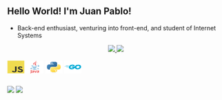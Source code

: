 ## Hello World! I'm Juan Pablo!

- Back-end enthusiast, venturing into front-end, and student of Internet Systems

<div align="center">
  <a href="https://github.com/pablobdss">
  <img height="160em" src="https://github-readme-stats.vercel.app/api?username=pablobdss&show_icons=true&theme=onedark"/>
  <img height="140em" src="https://github-readme-stats.vercel.app/api/top-langs/?username=pablobdss&layout=compact&langs_count=7&theme=onedark"/>
</div>
  
<div style="display: inline_block"><br>
  <a href="https://developer.mozilla.org/en-US/docs/Web/JavaScript" target="_blank">
    <img align="center" alt="JavascriptIconImg" height="30" width="40" src="https://raw.githubusercontent.com/devicons/devicon/1119b9f84c0290e0f0b38982099a2bd027a48bf1/icons/javascript/javascript-original.svg"></a> 
    
  <a href="https://www.oracle.com/java/" target="_blank">
    <img align="center" alt="JavaIconImg" height="30" width="40" src="https://raw.githubusercontent.com/devicons/devicon/1119b9f84c0290e0f0b38982099a2bd027a48bf1/icons/java/java-original-wordmark.svg"></a> 
  
  <a href="https://www.python.org" target="_blank">
    <img align="center" alt="PythonIconImg" height="30" width="40" src="https://raw.githubusercontent.com/devicons/devicon/1119b9f84c0290e0f0b38982099a2bd027a48bf1/icons/python/python-original.svg"></a>

  <a href="https://go.dev" target="_blank">
    <img align="center" alt="GoLangIconImg" height="30" width="40" src="https://raw.githubusercontent.com/devicons/devicon/55609aa5bd817ff167afce0d965585c92040787a/icons/go/go-original-wordmark.svg"></a>
</div>
  
##
  
 <div> 
  <a href="https://www.linkedin.com/in/juan-pablo-5134a5189" target="_blank"><img src="https://img.shields.io/badge/-LinkedIn-%230077B5?style=for-the-badge&logo=linkedin&logoColor=white" target="_blank"></a> 
  <a href="mailto:juanpablox2002@gmail.com" target="_blank"><img src="https://img.shields.io/badge/Gmail-D14836?style=for-the-badge&logo=gmail&logoColor=white" target="_blank"></a> 
 
</div>
